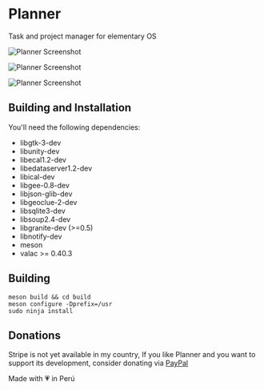 # Planner
Task and project manager for elementary OS

![Planner Screenshot](https://github.com/alainm23/planner/raw/master/data/screenshot/screenshot-01.png)

![Planner Screenshot](https://github.com/alainm23/planner/raw/master/data/screenshot/screenshot-02.png)

![Planner Screenshot](https://github.com/alainm23/planner/raw/master/data/screenshot/screenshot-03.png)

## Building and Installation	

You'll need the following dependencies:	
* libgtk-3-dev	
* libunity-dev	
* libecal1.2-dev
* libedataserver1.2-dev
* libical-dev
* libgee-0.8-dev	
* libjson-glib-dev	
* libgeoclue-2-dev	
* libsqlite3-dev	
* libsoup2.4-dev
* libgranite-dev (>=0.5)	
* libnotify-dev	
* meson	
* valac >= 0.40.3	

## Building	

```	
meson build && cd build	
meson configure -Dprefix=/usr	
sudo ninja install	
```

## Donations	
Stripe is not yet available in my country, If you like Planner and you want to support its development, consider donating via [PayPal](https://www.paypal.me/alainm23)	

Made with 💗 in Perú
